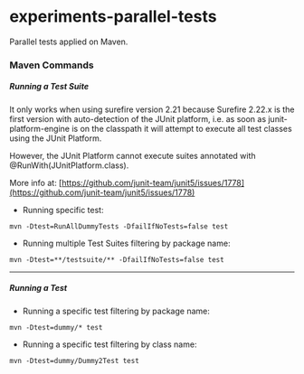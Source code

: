 # experiments-parallel-tests

Parallel tests applied on Maven.


### Maven Commands

##### Running a Test Suite

It only works when using surefire version 2.21 because Surefire 2.22.x is the first version 
with auto-detection of the JUnit platform, i.e. as soon as junit-platform-engine is on the classpath 
it will attempt to execute all test classes using the JUnit Platform. 

However, the JUnit Platform cannot execute suites annotated with @RunWith(JUnitPlatform.class). 

More info at: [https://github.com/junit-team/junit5/issues/1778](https://github.com/junit-team/junit5/issues/1778)

- Running specific test:

`mvn -Dtest=RunAllDummyTests -DfailIfNoTests=false test`

- Running multiple Test Suites filtering by package name:

`mvn -Dtest=**/testsuite/** -DfailIfNoTests=false test`

--------

##### Running a Test
- Running a specific test filtering by package name:  

`mvn -Dtest=dummy/* test`

- Running a specific test filtering by class name:  

`mvn -Dtest=dummy/Dummy2Test test`